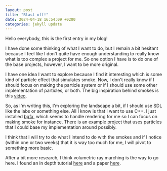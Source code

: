 ```yaml
---
layout: post
title: "Blast off!"
date: 2024-04-18 16:54:09 +0200
categories: jekyll update
---
```


Hello everybody, this is the first entry in my blog!

I have done some thinking of what I want to do, but I remain a bit hesitant because I feel like I don't quite have enough understanding to really know what is too complex a project for me. So one option I have is to do one of the base projects, however, I want to be more original.

I have one idea I want to explore because I find it interesting which is some kind of particle effect that simulates smoke. Now, I don't really know if I should focus on making the particle system or if I should use some other implementation of particles, or both. The big inspiration behind smokes is this [video](https://www.youtube.com/watch?v=4xG4No0-y9w).

So, as I'm writing this, I'm exploring the landscape a bit, if I should use SDL like the labs or something else. All I know is that I want to use C++. I just installed [bgfx](https://github.com/bkaradzic/bgfx), which seems to handle rendering for me so I can focus on making smoke for instance. There is an example project that uses particles that I could base my implementation around possibly.

I think that I will try to do what I intend to do with the smokes and if I notice (within one or two weeks) that it is way too much for me, I will pivot to something more basic.

After a bit more research, I think volumetric ray marching is the way to go here. I found an in depth tutorial [here](https://www.scratchapixel.com/lessons/3d-basic-rendering/volume-rendering-for-developers/volume-rendering-3D-density-field.html) and a paper [here](https://advances.realtimerendering.com/s2015/The%20Real-time%20Volumetric%20Cloudscapes%20of%20Horizon%20-%20Zero%20Dawn%20-%20ARTR.pdf).
